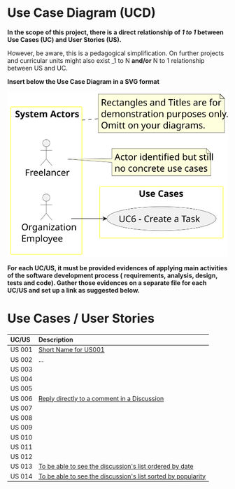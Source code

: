 # Use Case Diagram (UCD)

**In the scope of this project, there is a direct relationship of _1 to 1_ between Use Cases (UC) and User Stories (US).**

However, be aware, this is a pedagogical simplification. On further projects and curricular units might also exist _1 to
N **and/or** N to 1 relationship between US and UC.

**Insert below the Use Case Diagram in a SVG format**

![Use Case Diagram](svg/use-case-diagram.svg)

**For each UC/US, it must be provided evidences of applying main activities of the software development process (
requirements, analysis, design, tests and code). Gather those evidences on a separate file for each UC/US and set up a
link as suggested below.**

# Use Cases / User Stories

| UC/US  | Description                                   |                   
|:-------|:----------------------------------------------|
| US 001 | [Short Name for US001](../../us001/Readme.md) |
| US 002 | ...                                           |
| US 003 | []()          |
| US 004 | []()          |
| US 005 | []()          |
| US 006 | [Reply directly to a comment in a Discussion](../../us006/Readme.md)          |
| US 007 | []()          |
| US 008 | []()          |
| US 009 | []()          |
| US 010 | []()          |
| US 011 | []()          |
| US 012 | []()          |
| US 013 | [To be able to see the discussion's list ordered by date](../../us013/readme.md)          |
| US 014 | [To be able to see the discussion's list sorted by popularity](../../us014/readme.md)          |
